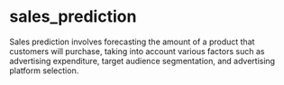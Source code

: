 # sales_prediction
Sales prediction involves forecasting the amount of a product that customers will purchase, taking into account various factors such as advertising expenditure, target audience segmentation, and advertising platform selection.
